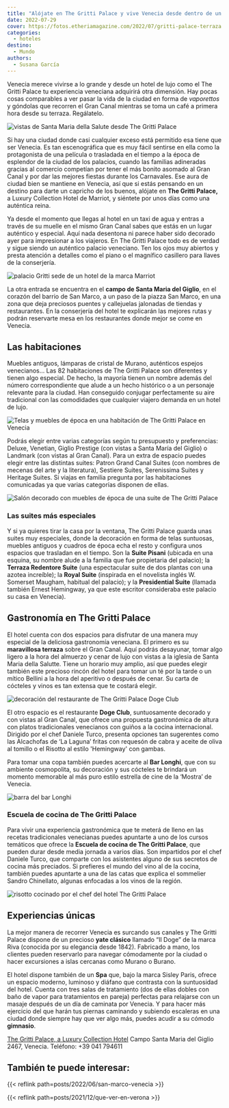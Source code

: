 ```yaml
---
title: "Alójate en The Gritti Palace y vive Venecia desde dentro de un palacio"
date: 2022-07-29
cover: https://fotos.etheriamagazine.com/2022/07/gritti-palace-terraza.jpg
categories: 
  - hoteles
destino: 
  - Mundo
authors: 
  - Susana García
---
```


Venecia merece vivirse a lo grande y desde un hotel de lujo como el The Gritti Palace tu experiencia veneciana adquirirá otra dimensión. Hay pocas cosas comparables a ver pasar la vida de la ciudad en forma de _vaporettos_ y góndolas que recorren el Gran Canal mientras se toma un café a primera hora desde su terraza. Regálatelo.

![vistas de Santa Maria della Salute desde The Gritti Palace](https://fotos.etheriamagazine.com/2022/07/gritti-palace-terraza.jpg "Terraza de The Gritti Palace sobre el Gran Canal.")

Si hay una ciudad donde casi cualquier exceso está permitido esa tiene que ser Venecia. 
Es tan escenográfica que es muy fácil sentirse en ella como la protagonista de una 
película o trasladada en el tiempo a la época de esplendor de la ciudad de los palacios, 
cuando las familias adineradas gracias al comercio competían por tener el más bonito 
asomado al Gran Canal y por dar las mejores fiestas durante los Carnavales. Ese aura de 
ciudad bien se mantiene en Venecia, así que si estás pensando en un destino para darte 
un capricho de los buenos, alójate en **The Gritti Palace,** a Luxury Collection Hotel 
de Marriot, y siéntete por unos días como una auténtica reina. 

Ya desde el momento que llegas al hotel en un taxi de agua y entras a través de su 
muelle en el mismo Gran Canal sabes que estás en un lugar auténtico y especial. Aquí 
nada desentona ni parece haber sido decorado ayer para impresionar a los viajeros. En 
The Gritti Palace todo es de verdad y sigue siendo un auténtico palacio veneciano. Ten 
los ojos muy abiertos y presta atención a detalles como el piano o el magnífico 
casillero para llaves de la conserjería. 

![palacio Gritti sede de un hotel de la marca Marriot](https://fotos.etheriamagazine.com/2022/07/gritti-palace-exterior.jpg "El hotel The Gritti Palace visto desde el Gran Canal de Venecia.")

La otra entrada se encuentra en el **campo de Santa Maria del Giglio**, en el corazón 
del barrio de San Marco, a un paso de la piazza San Marco, en una zona que deja 
preciosos puentes y callejuelas jalonadas de tiendas y restaurantes. En la conserjería 
del hotel te explicarán las mejores rutas y podrán reservarte mesa en los restaurantes 
donde mejor se come en Venecia. 

## Las habitaciones

Muebles antiguos, lámparas de cristal de Murano, auténticos espejos venecianos… Las 82 
habitaciones de The Gritti Palace son diferentes y tienen algo especial. De hecho, la 
mayoría tienen un nombre además del número correspondiente que alude a un hecho 
histórico o a un personaje relevante para la ciudad. Han conseguido conjugar 
perfectamente su aire tradicional con las comodidades que cualquier viajero demanda en 
un hotel de lujo. 

![Telas y muebles de época en una habitación de The Gritti Palace en Venecia](https://fotos.etheriamagazine.com/2022/07/gritti-palace-giglio-prestige-guest-room.jpg "Una de las habitaciones Giglio Prestige.")

Podrás elegir entre varias categorías según tu presupuesto y preferencias: Deluxe, 
Venetian, Giglio Prestige (con vistas a Santa María del Giglio) o Landmark (con vistas 
al Gran Canal). Para un extra de espacio puedes elegir entre las distintas suites: 
Patron Grand Canal Suites (con nombres de mecenas del arte y la literatura), Sestiere 
Suites, Serenissima Suites y Heritage Suites. Si viajas en familia pregunta por las 
habitaciones comunicadas ya que varias categorías disponen de ellas. 

![Salón decorado con muebles de época de una suite de The Gritti Palace](https://fotos.etheriamagazine.com/2022/07/gritti-palace-coppa-volpi-heritage-suite.jpg "Salón de una de las Heritage Suites.")

### Las suites más especiales

Y si ya quieres tirar la casa por la ventana, The Gritti Palace guarda unas suites muy 
especiales, donde la decoración en forma de telas suntuosas, muebles antiguos y cuadros 
de época echa el resto y configura unos espacios que trasladan en el tiempo. Son la 
**Suite Pisani** (ubicada en una esquina, su nombre alude a la familia que fue 
propietaria del palacio); la **Terraza Redentore Suite** (una espectacular suite de dos 
plantas con una azotea increíble); la **Royal Suite** (inspirada en el novelista inglés 
W. Somerset Maugham, habitual del palacio); y la **Presidential Suite** (llamada también 
Ernest Hemingway, ya que este escritor consideraba este palacio su casa en Venecia). 

## Gastronomía en The Gritti Palace

El hotel cuenta con dos espacios para disfrutar de una manera muy especial de la 
deliciosa gastronomía veneciana. El primero es su **maravillosa terraza** sobre el Gran 
Canal. Aquí podrás desayunar, tomar algo ligero a la hora del almuerzo y cenar de lujo 
con vistas a la iglesia de Santa Maria della Salutte. Tiene un horario muy amplio, así 
que puedes elegir también este precioso rincón del hotel para tomar un té por la tarde o 
un mítico Bellini a la hora del aperitivo o después de cenar. Su carta de cócteles y 
vinos es tan extensa que te costará elegir. 

![decoración del restaurante de The Gritti Palace Doge Club](https://fotos.etheriamagazine.com/2022/07/gritti-palace-club-doge.jpg "Restaurante Doge Club.")

El otro espacio es el restaurante **Doge Club**, suntuosamente decorado y con vistas al 
Gran Canal, que ofrece una propuesta gastronómica de altura con platos tradicionales 
venecianos con guiños a la cocina internacional. Dirigido por el chef Daniele Turco, 
presenta opciones tan sugerentes como las Alcachofas de ‘La Laguna’ fritas con requesón 
de cabra y aceite de oliva al tomillo o el Risotto al estilo 'Hemingway' con gambas. 

Para tomar una copa también puedes acercarte al **Bar Longhi**, que con su ambiente 
cosmopolita, su decoración y sus cócteles te brindará un momento memorable al más puro 
estilo estrella de cine de la ‘Mostra’ de Venecia. 

![barra del bar Longhi](https://fotos.etheriamagazine.com/2022/07/Gritti-palace-bar-longhi.jpg "Bar Longhi.")

### Escuela de cocina de The Gritti Palace

Para vivir una experiencia gastronómica que te meterá de lleno en las recetas 
tradicionales venecianas puedes apuntarte a uno de los cursos temáticos que ofrece la 
**Escuela de cocina de The Gritti Palace**, que pueden durar desde media jornada a 
varios días. Son impartidos por el chef Daniele Turco, que comparte con los asistentes 
alguno de sus secretos de cocina más preciados. Si prefieres el mundo del vino al de la 
cocina, también puedes apuntarte a una de las catas que explica el sommelier Sandro 
Chinellato, algunas enfocadas a los vinos de la región. 

![risotto cocinado por el chef del hotel The Gritti Palace](https://fotos.etheriamagazine.com/2022/07/gritti-palace-risotto.jpg "Risotto al estilo Hemingway con gambas.")

## Experiencias únicas

La mejor manera de recorrer Venecia es surcando sus canales y The Gritti Palace dispone 
de un precioso **yate clásico** llamado “Il Doge” de la marca Riva (conocida por su 
elegancia desde 1842). Fabricado a mano, los clientes pueden reservarlo para navegar 
cómodamente por la ciudad o hacer excursiones a islas cercanas como Murano o Burano. 

El hotel dispone también de un **Spa** que, bajo la marca Sisley Paris, ofrece un 
espacio moderno, luminoso y diáfano que contrasta con la suntuosidad del hotel. Cuenta 
con tres salas de tratamiento (dos de ellas dobles con baño de vapor para tratamientos 
en pareja) perfectas para relajarse con un masaje después de un día de caminata por 
Venecia. Y para hacer más ejercicio del que harán tus piernas caminando y subiendo 
escaleras en una ciudad donde siempre hay que ver algo más, puedes acudir a su cómodo 
**gimnasio**. 

[The Gritti Palace, a Luxury Collection 
Hotel](https://www.marriott.com/en-us/hotels/vcegl-the-gritti-palace-a-luxury-collection-hotel-venice/overview/) 
Campo Santa Maria del Giglio 2467, Venecia. Teléfono: +39 041 794611 

## También te puede interesar:

{{< reflink path=posts/2022/06/san-marco-venecia >}} 

{{< reflink path=posts/2021/12/que-ver-en-verona >}}

